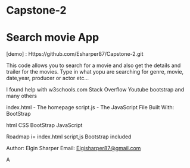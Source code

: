# Capstone-2
# Search movie App


[demo] : Https://github.com/Esharper87/Capstone-2.git

This code allows you to search for a movie and also get the details and trailer for the movies. Type in what yopu are searching for genre, movie, date,year, producer or actor etc...

I found help with 
w3schools.com
Stack Overflow
Youtube
bootstrap
and many others

index.html - The homepage
script.js  - The JavaScript File
Built With: BootStrap

html
CSS
BootStrap
JavaScript

Roadmap
i= index.html
 script,js
 Bootstrap included

 Author: Elgin Sharper Email: Elgisharper87@gmail.com

 A